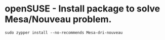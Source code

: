 # openSUSE - Install package to solve Mesa/Nouveau problem.

```
sudo zypper install --no-recommends Mesa-dri-nouveau
```
